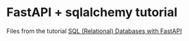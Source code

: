 # FastAPI + sqlalchemy tutorial

Files from the tutorial [SQL (Relational) Databases with FastAPI](https://fastapi.tiangolo.com/tutorial/sql-databases/)

